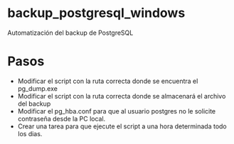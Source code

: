 # backup_postgresql_windows

Automatización del backup de PostgreSQL

# Pasos

- Modificar el script con la ruta correcta donde se encuentra el pg_dump.exe
- Modificar el script con la ruta correcta donde se almacenará el archivo del backup
- Modificar el pg_hba.conf para que al usuario postgres no le solicite contraseña desde la PC local.
- Crear una tarea para que ejecute el script a una hora determinada todo los dias.
